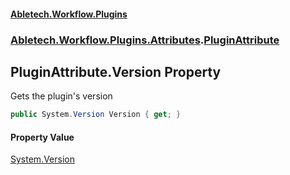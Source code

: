 #### [Abletech.Workflow.Plugins](index.md 'index')
### [Abletech.Workflow.Plugins.Attributes](Abletech_Workflow_Plugins_Attributes.md 'Abletech.Workflow.Plugins.Attributes').[PluginAttribute](PluginAttribute.md 'Abletech.Workflow.Plugins.Attributes.PluginAttribute')
## PluginAttribute.Version Property
Gets the plugin's version  
```csharp
public System.Version Version { get; }
```
#### Property Value
[System.Version](https://docs.microsoft.com/en-us/dotnet/api/System.Version 'System.Version')
